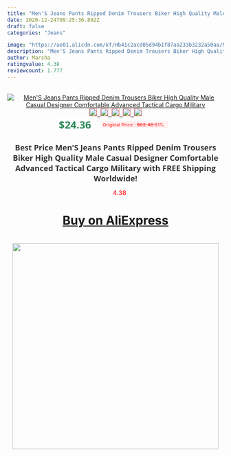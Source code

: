 ```yaml
---
title: "Men'S Jeans Pants Ripped Denim Trousers Biker High Quality Male Casual Designer Comfortable Advanced Tactical Cargo Military"
date: 2020-12-24T09:25:36.892Z
draft: false
categories: "Jeans"

image: "https://ae01.alicdn.com/kf/Hb41c2acd05d94b1f87aa233b3232a50aa/Men-S-Jeans-Pants-Ripped-Denim-Trousers-Biker-High-Quality-Male-Casual-Designer-Comfortable-Advanced-Tactical.jpg"
description: "Men'S Jeans Pants Ripped Denim Trousers Biker High Quality Male Casual Designer Comfortable Advanced Tactical Cargo Military"
author: Marsha
ratingvalue: 4.38
reviewcount: 1.777
---
```

<br>
<div style="text-align: center;">
<a href="https://s.click.aliexpress.com/e/_AVkqj3" target="_blank" rel="nofollow noopener noreferrer"><img alt="Men'S Jeans Pants Ripped Denim Trousers Biker High Quality Male Casual Designer Comfortable Advanced Tactical Cargo Military" class="magnifier-image" src="https://ae01.alicdn.com/kf/Hb41c2acd05d94b1f87aa233b3232a50aa/Men-S-Jeans-Pants-Ripped-Denim-Trousers-Biker-High-Quality-Male-Casual-Designer-Comfortable-Advanced-Tactical.jpg_640x640.jpg">
<br>
<img style="border:1px solid salmon" src="https://ae01.alicdn.com/kf/Hb41c2acd05d94b1f87aa233b3232a50aa/Men-S-Jeans-Pants-Ripped-Denim-Trousers-Biker-High-Quality-Male-Casual-Designer-Comfortable-Advanced-Tactical.jpg_120x120.jpg">&nbsp;&nbsp;<img style="border:1px solid salmon" src="https://ae01.alicdn.com/kf/H9f8e681eef0241d49998a54125d7dc102/Men-S-Jeans-Pants-Ripped-Denim-Trousers-Biker-High-Quality-Male-Casual-Designer-Comfortable-Advanced-Tactical.jpg_120x120.jpg">&nbsp;&nbsp;<img style="border:1px solid salmon" src="https://ae01.alicdn.com/kf/Hd192f7f607364e7d9c6840c4c5f1966f5/Men-S-Jeans-Pants-Ripped-Denim-Trousers-Biker-High-Quality-Male-Casual-Designer-Comfortable-Advanced-Tactical.jpg_120x120.jpg">&nbsp;&nbsp;<img style="border:1px solid salmon" src="https://ae01.alicdn.com/kf/Hdae2f6d10ab44cf89713180d25b429c8F/Men-S-Jeans-Pants-Ripped-Denim-Trousers-Biker-High-Quality-Male-Casual-Designer-Comfortable-Advanced-Tactical.jpg_120x120.jpg">&nbsp;&nbsp;<img style="border:1px solid salmon" src="https://ae01.alicdn.com/kf/Hd599b3f3b06f4a0f863b4eb18420b61fG/Men-S-Jeans-Pants-Ripped-Denim-Trousers-Biker-High-Quality-Male-Casual-Designer-Comfortable-Advanced-Tactical.jpg_120x120.jpg"></a></div><br0>
<div style="text-align: center;"><span style="background-color: white; border: 0px; box-sizing: border-box; color: seagreen; display: inline-block; font-family: &quot;open sans&quot; , &quot;arial&quot; , &quot;helvetica&quot; , sans-serif , &quot;heiti&quot;; font-size: 24px; font-stretch: inherit; font-weight: 700; line-height: inherit; margin: 0px 10px 0px 0px; padding: 0px; vertical-align: middle;">$24.36 </span>
<span style="background: rgb(255 , 241 , 241); border-radius: 3px; border: 0px; box-sizing: border-box; color: #ff4747; display: inline-block; font-family: inherit; font-size: 12px; font-stretch: inherit; font-style: inherit; font-variant: inherit; font-weight: 600; line-height: inherit; margin: 0px; padding: 2px 5px; transform: scale(0.9); vertical-align: middle;">Original Price : <b style="text-decoration: line-through;">$62.46 </b> 61%&nbsp;&nbsp;</span></div>
<h1 style="color: #333333; display: inline-block; font-family: &quot;open sans&quot; , &quot;arial&quot; , &quot;helvetica&quot; , sans-serif , &quot;heiti&quot;; font-size: 18px; font-stretch: inherit; font-weight: 700; text-align: center;">Best Price Men'S Jeans Pants Ripped Denim Trousers Biker High Quality Male Casual Designer Comfortable Advanced Tactical Cargo Military with FREE Shipping Worldwide!</h1>
<div style="color: #ff4747; text-align: center;">
<img src="https://4.bp.blogspot.com/-M0ZcTcb-5uY/XleCXlxnR4I/AAAAAAAAAEc/OrjgMkXV1oMQFaCRZj5HQwOCBcu3w1FegCPcBGAYYCw/s1600/star.png" style="height: 15px;">&nbsp;<b>4.38</b></div>
<div class="button_cont" align="center"><a class="buynow_a" href="https://s.click.aliexpress.com/e/_AVkqj3" target="_blank" rel="nofollow noopener noreferrer"><H1>Buy on AliExpress</H1></a></div><br>
<div class="separator" style="clear: both; text-align: center;">
<img src="https://lh3.googleusercontent.com/-pTy5HemUv9M/XlePHvY0dAI/AAAAAAAAAE4/0nX5iRUoIWY8eMW9Dpxeirr157OZliDIgCLcBGAsYHQ/s1600/badge.gif" width="480">
</div>
